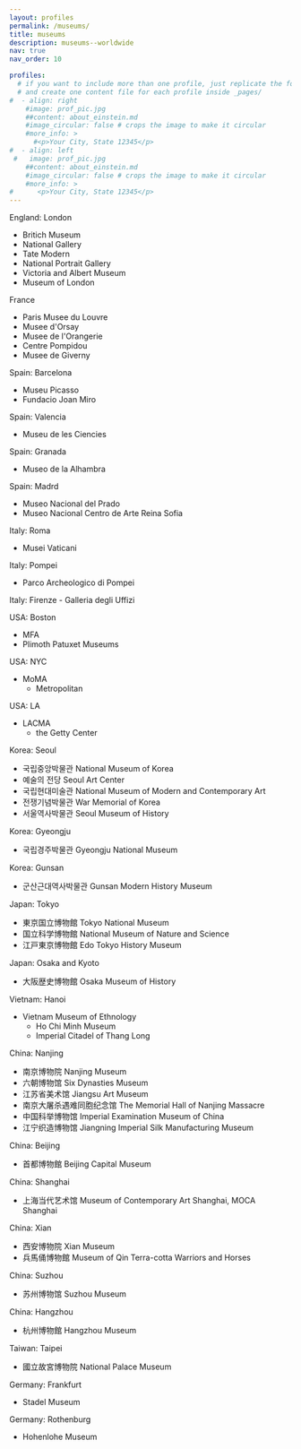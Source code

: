 ```yaml
---
layout: profiles
permalink: /museums/
title: museums
description: museums--worldwide
nav: true
nav_order: 10

profiles:
  # if you want to include more than one profile, just replicate the following block
  # and create one content file for each profile inside _pages/
#  - align: right
    #image: prof_pic.jpg
    ##content: about_einstein.md
    #image_circular: false # crops the image to make it circular
    #more_info: >
      #<p>Your City, State 12345</p>
#  - align: left
 #   image: prof_pic.jpg
    ##content: about_einstein.md
    #image_circular: false # crops the image to make it circular
    #more_info: >
#      <p>Your City, State 12345</p>
---
```



England: London	
  - Britich Museum
  - National Gallery
  - Tate Modern
  - National Portrait Gallery
  - Victoria and Albert Museum
  - Museum of London	
			
France
  - Paris	Musee du Louvre
  - Musee d'Orsay
  - Musee de l'Orangerie
  - Centre Pompidou
  - Musee de Giverny	
			
Spain: Barcelona	
  - Museu Picasso
  - Fundacio Joan Miro

Spain: Valencia	
  - Museu de les Ciencies

Spain: Granada	
  - Museo de la Alhambra

Spain: Madrd
  - Museo Nacional del Prado
  - Museo Nacional Centro de Arte Reina Sofia
			
Italy: Roma
  - Musei Vaticani

Italy: Pompei
  - Parco Archeologico di Pompei	

Italy: Firenze
	- Galleria degli Uffizi	
			
USA: Boston	
  - MFA
  - Plimoth Patuxet Museums	

USA: NYC
  - MoMA	
	- Metropolitan	
	
USA: LA	
  - LACMA	
	- the Getty Center	
			
Korea:	Seoul	
  - 국립중앙박물관	National Museum of Korea
  - 예술의 전당	Seoul Art Center
  - 국립현대미술관	National Museum of Modern and Contemporary Art
  - 전쟁기념박물관	War Memorial of Korea
  - 서울역사박물관	Seoul Museum of History
	
Korea: Gyeongju	
  - 국립경주박물관	Gyeongju National Museum
	
Korea: Gunsan	
  - 군산근대역사박물관	Gunsan Modern History Museum
			
Japan: Tokyo	
  - 東京国立博物館	Tokyo National Museum
  - 国立科学博物館	National Museum of Nature and Science
  - 江戸東京博物館 Edo Tokyo History Museum

 Japan: Osaka and Kyoto
  - 大阪歴史博物館 Osaka Museum of History
	
Vietnam:	Hanoi	
  - Vietnam Museum of Ethnology	
	- Ho Chi Minh Museum	
	- Imperial Citadel of Thang Long	
			
China: Nanjing
  - 南京博物院 Nanjing Museum
  - 六朝博物馆	Six Dynasties Museum
  - 江苏省美术馆 Jiangsu Art Museum
  - 南京大屠杀遇难同胞纪念馆 The Memorial Hall of Nanjing Massacre
  - 中国科举博物馆 Imperial Examination Museum of China
  - 江宁织造博物馆 Jiangning Imperial Silk Manufacturing Museum
			
China: Beijing
  - 首都博物館	Beijing Capital Museum

China: Shanghai	
  - 上海当代艺术馆 Museum of Contemporary Art Shanghai, MOCA Shanghai
			
China: Xian
  - 西安博物院	Xian Museum
  - 兵馬俑博物館	Museum of Qin Terra-cotta Warriors and Horses
			
China: Suzhou
  - 苏州博物馆 Suzhou Museum

China: Hangzhou
  - 杭州博物館	Hangzhou Museum
			
Taiwan: Taipei	
  - 國立故宮博物院	National Palace Museum
 
Germany: Frankfurt	
  - Stadel Museum

Germany: Rothenburg	
  - Hohenlohe Museum	
